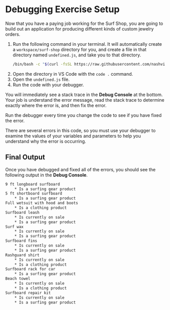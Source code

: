 # Debugging Exercise Setup

Now that you have a paying job working for the Surf Shop, you are going to build out an application for producing different kinds of custom jewelry orders.

1. Run the following command in your terminal. It will automatically create a `workspace/surf-shop` directory for you, and create a file in that directory named `undefined.js`, and take you to that directory.
   ```sh
   /bin/bash -c "$(curl -fsSL https://raw.githubusercontent.com/nashville-software-school/course-bash-scripts/main/client/undefined.sh)"
   ```
2. Open the directory in VS Code with the `code .` command.
3. Open the `undefined.js` file.
4. Run the code with your debugger.

You will immediately see a stack trace in the **Debug Console** at the bottom. Your job is understand the error message, read the stack trace to determine exactly where the error is, and then fix the error.

Run the debugger every time you change the code to see if you have fixed the error.

There are several errors in this code, so you must use your debugger to examine the values of your variables and parameters to help you understand why the error is occurring.

## Final Output

Once you have debugged and fixed all of the errors, you should see the following output in the **Debug Console**.

```txt
9 ft longboard surfboard
	* Is a surfing gear product
5 ft shortboard surfboard
	* Is a surfing gear product
Full wetsuit with hood and boots
	* Is a clothing product
Surfboard leash
	* Is currently on sale
	* Is a surfing gear product
Surf wax
	* Is currently on sale
	* Is a surfing gear product
Surfboard fins
	* Is currently on sale
	* Is a surfing gear product
Rashguard shirt
	* Is currently on sale
	* Is a clothing product
Surfboard rack for car
	* Is a surfing gear product
Beach towel
	* Is currently on sale
	* Is a clothing product
Surfboard repair kit
	* Is currently on sale
	* Is a surfing gear product
```